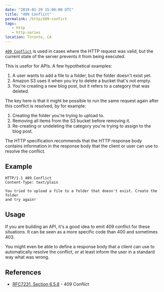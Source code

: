 ```yaml
---
date: "2019-01-29 15:00:00 UTC"
title: "409 Conflict"
permalink: /http/409-confict
tags:
   - http
   - http-series
location: Toronto, CA
---
```


[`409 Conflict`][1] is used in cases where the HTTP request was valid, but the
current state of the server prevents it from being executed.

This is usefor for APIs. A few hypothetical examples:

1. A user wants to add a file to a folder, but the folder doesn't exist yet.
2. Amazon S3 uses it when you try to delete a bucket that's not empty.
3. You're creating a new blog post, but it refers to a category that was
   deleted.

The key here is that it might be possible to run the same request again after
this conflict is resolved, by for example:

1. Creating the folder you're trying to upload to.
2. Removing all items from the S3 bucket before removing it.
3. Re-creating or undeleting the category you're trying to assign to the blog
   post.

The HTTP specification recommends that the HTTP response body contains
information in the response body that the client or user can use to resolve
the conflict.

Example
-------

```http
HTTP/1.1 409 Conflict
Content-Type: text/plain

You tried to upload a file to a folder that doesn't exist. Create the folder
and try again!
```

Usage
-----

If you are building an API, it's a good idea to emit 409 conflict for these
situations. It can be seen as a more specific code than 400 and sometimes 403.

You might even be able to define a response body that a client can use to
automatically resolve the conflict, or at least inform the user in a standard
way what was wrong.


References
----------

* [RFC7231, Section 6.5.8][1] - 409 Conflict

[1]: https://tools.ietf.org/html/rfc7231#section-6.5.8 "409 Conflict"
